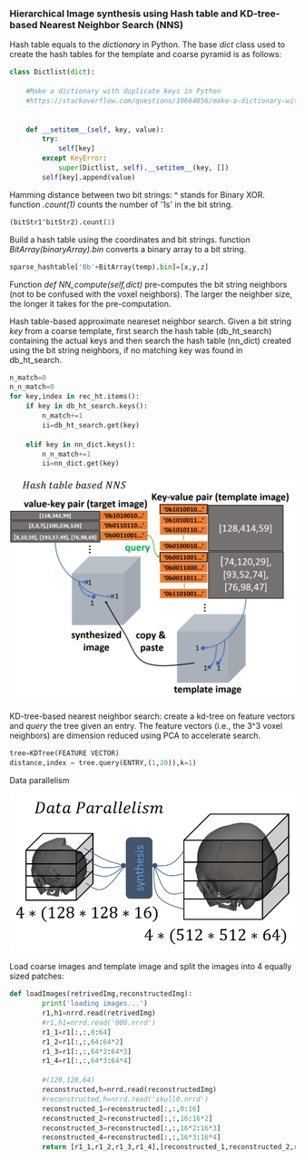 ### Hierarchical Image synthesis using Hash table and KD-tree-based Nearest Neighbor Search (NNS)






Hash table equals to the _dictionary_ in Python. The base _dict_ class used to create the hash tables for the template and coarse pyramid is as follows:
```python
class Dictlist(dict):
	
	#Make a dictionary with duplicate keys in Python
	#https://stackoverflow.com/questions/10664856/make-a-dictionary-with-duplicate-keys-in-python
	

	def __setitem__(self, key, value):
	    try:
	        self[key]
	    except KeyError:
	        super(Dictlist, self).__setitem__(key, [])
	    self[key].append(value)
```



Hamming distance between two bit strings:  ^ stands for Binary XOR. function _.count(1)_ counts the number of '1s' in the bit string.
```python
(bitStr1^bitStr2).count(1)
```


Build a hash table using the coordinates and bit strings. function _BitArray(binaryArray).bin_ converts a binary array to a bit string.
```python
sparse_hashtable['0b'+BitArray(temp).bin]=[x,y,z]
```


Function _def NN_compute(self,dict)_ pre-computes the bit string neighbors (not to be confused with the voxel neighbors). The larger the neighber size, the longer it takes for the pre-computation.


Hash table-based approximate neareset neighbor search. Given a bit string _key_ from a coarse template, first search the hash table (db_ht_search) containing the actual keys and then search the hash table (nn_dict) created using the bit string neighbors, if no matching key was found in db_ht_search.

```python
n_match=0
n_n_match=0
for key,index in rec_ht.items():
	if key in db_ht_search.keys():
		n_match+=1
		ii=db_ht_search.get(key)
	
	elif key in nn_dict.keys():
		n_n_match+=1
		ii=nn_dict.get(key)
```

![alt text](https://github.com/Jianningli/voxel_rearrangement/blob/main/images/2.png)

KD-tree-based nearest neighbor search: create a kd-tree on feature vectors and _query_ the tree given an entry. The feature vectors (i.e., the 3^3 voxel neighbors) are dimension reduced using PCA to accelerate search.

```python
tree=KDTree(FEATURE VECTOR)
distance,index = tree.query(ENTRY,(1,20)),k=1)
```

Data parallelism 

![alt text](https://github.com/Jianningli/voxel_rearrangement/blob/main/images/1.png)

Load coarse images and template image and split the images into 4 equally sized patches:
```python
def loadImages(retrivedImg,reconstructedImg):
		print('loading images...')
		r1,h1=nrrd.read(retrivedImg)
		#r1,h1=nrrd.read('000.nrrd')
		r1_1=r1[:,:,0:64]
		r1_2=r1[:,:,64:64*2]
		r1_3=r1[:,:,64*2:64*3]
		r1_4=r1[:,:,64*3:64*4]

		#(128,128,64)
		reconstructed,h=nrrd.read(reconstructedImg)			
		#reconstructed,h=nrrd.read('skull0.nrrd')
		reconstructed_1=reconstructed[:,:,0:16]
		reconstructed_2=reconstructed[:,:,16:16*2]
		reconstructed_3=reconstructed[:,:,16*2:16*3]
		reconstructed_4=reconstructed[:,:,16*3:16*4]
		return [r1_1,r1_2,r1_3,r1_4],[reconstructed_1,reconstructed_2,reconstructed_3,reconstructed_4],h
```

